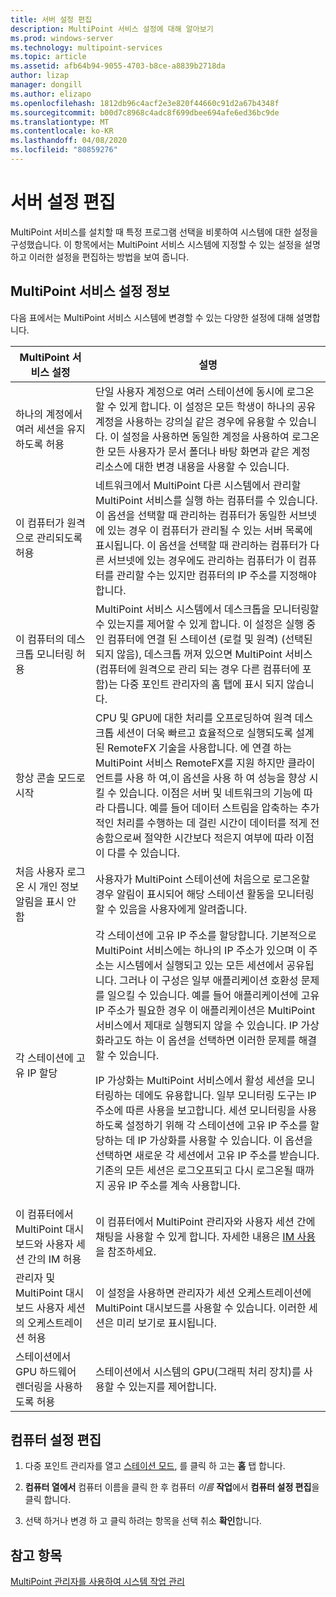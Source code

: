 ```yaml
---
title: 서버 설정 편집
description: MultiPoint 서비스 설정에 대해 알아보기
ms.prod: windows-server
ms.technology: multipoint-services
ms.topic: article
ms.assetid: afb64b94-9055-4703-b8ce-a8839b2718da
author: lizap
manager: dongill
ms.author: elizapo
ms.openlocfilehash: 1812db96c4acf2e3e820f44660c91d2a67b4348f
ms.sourcegitcommit: b00d7c8968c4adc8f699dbee694afe6ed36bc9de
ms.translationtype: MT
ms.contentlocale: ko-KR
ms.lasthandoff: 04/08/2020
ms.locfileid: "80859276"
---
```

# <a name="edit-server-settings"></a>서버 설정 편집
MultiPoint 서비스를 설치할 때 특정 프로그램 선택을 비롯하여 시스템에 대한 설정을 구성했습니다. 이 항목에서는 MultiPoint 서비스 시스템에 지정할 수 있는 설정을 설명하고 이러한 설정을 편집하는 방법을 보여 줍니다.  
  
## <a name="about-multipoint-services-settings"></a>MultiPoint 서비스 설정 정보  
다음 표에서는 MultiPoint 서비스 시스템에 변경할 수 있는 다양한 설정에 대해 설명합니다.  
  
|MultiPoint 서비스 설정|설명|  
|-----------------------------------------------------------------------------------------|---------------|  
|하나의 계정에서 여러 세션을 유지하도록 허용|단일 사용자 계정으로 여러 스테이션에 동시에 로그온할 수 있게 합니다. 이 설정은 모든 학생이 하나의 공유 계정을 사용하는 강의실 같은 경우에 유용할 수 있습니다. 이 설정을 사용하면 동일한 계정을 사용하여 로그온한 모든 사용자가 문서 폴더나 바탕 화면과 같은 계정 리소스에 대한 변경 내용을 사용할 수 있습니다.|  
|이 컴퓨터가 원격으로 관리되도록 허용|네트워크에서 MultiPoint 다른 시스템에서 관리할 MultiPoint 서비스를 실행 하는 컴퓨터를 수 있습니다. 이 옵션을 선택할 때 관리하는 컴퓨터가 동일한 서브넷에 있는 경우 이 컴퓨터가 관리될 수 있는 서버 목록에 표시됩니다. 이 옵션을 선택할 때 관리하는 컴퓨터가 다른 서브넷에 있는 경우에도 관리하는 컴퓨터가 이 컴퓨터를 관리할 수는 있지만 컴퓨터의 IP 주소를 지정해야 합니다.|
|이 컴퓨터의 데스크톱 모니터링 허용|MultiPoint 서비스 시스템에서 데스크톱을 모니터링할 수 있는지를 제어할 수 있게 합니다. 이 설정은 실행 중인 컴퓨터에 연결 된 스테이션 (로컬 및 원격) (선택된 되지 않음), 데스크톱 꺼져 있으면 MultiPoint 서비스 (컴퓨터에 원격으로 관리 되는 경우 다른 컴퓨터에 포함)는 다중 포인트 관리자의 홈 탭에 표시 되지 않습니다.|  
|항상 콘솔 모드로 시작|CPU 및 GPU에 대한 처리를 오프로딩하여 원격 데스크톱 세션이 더욱 빠르고 효율적으로 실행되도록 설계된 RemoteFX 기술을 사용합니다. 에 연결 하는 MultiPoint 서비스 RemoteFX를 지원 하지만 클라이언트를 사용 하 여,이 옵션을 사용 하 여 성능을 향상 시킬 수 있습니다. 이점은 서버 및 네트워크의 기능에 따라 다릅니다. 예를 들어 데이터 스트림을 압축하는 추가적인 처리를 수행하는 데 걸린 시간이 데이터를 적게 전송함으로써 절약한 시간보다 적은지 여부에 따라 이점이 다를 수 있습니다.|  
|처음 사용자 로그온 시 개인 정보 알림을 표시 안 함|사용자가 MultiPoint 스테이션에 처음으로 로그온할 경우 알림이 표시되어 해당 스테이션 활동을 모니터링할 수 있음을 사용자에게 알려줍니다.|  
|각 스테이션에 고유 IP 할당|각 스테이션에 고유 IP 주소를 할당합니다. 기본적으로 MultiPoint 서비스에는 하나의 IP 주소가 있으며 이 주소는 시스템에서 실행되고 있는 모든 세션에서 공유됩니다. 그러나 이 구성은 일부 애플리케이션 호환성 문제를 일으킬 수 있습니다. 예를 들어 애플리케이션에 고유 IP 주소가 필요한 경우 이 애플리케이션은 MultiPoint 서비스에서 제대로 실행되지 않을 수 있습니다. IP 가상화라고도 하는 이 옵션을 선택하면 이러한 문제를 해결할 수 있습니다.<p>IP 가상화는 MultiPoint 서비스에서 활성 세션을 모니터링하는 데에도 유용합니다. 일부 모니터링 도구는 IP 주소에 따른 사용을 보고합니다. 세션 모니터링을 사용하도록 설정하기 위해 각 스테이션에 고유 IP 주소를 할당하는 데 IP 가상화를 사용할 수 있습니다. 이 옵션을 선택하면 새로운 각 세션에서 고유 IP 주소를 받습니다. 기존의 모든 세션은 로그오프되고 다시 로그온될 때까지 공유 IP 주소를 계속 사용합니다.|  
|이 컴퓨터에서 MultiPoint 대시보드와 사용자 세션 간의 IM 허용|이 컴퓨터에서 MultiPoint 관리자와 사용자 세션 간에 채팅을 사용할 수 있게 합니다. 자세한 내용은 [IM 사용](Use-IM.md)을 참조하세요.|  
|관리자 및 MultiPoint 대시보드 사용자 세션의 오케스트레이션 허용|이 설정을 사용하면 관리자가 세션 오케스트레이션에 MultiPoint 대시보드를 사용할 수 있습니다. 이러한 세션은 미리 보기로 표시됩니다.|  
|스테이션에서 GPU 하드웨어 렌더링을 사용하도록 허용|스테이션에서 시스템의 GPU(그래픽 처리 장치)를 사용할 수 있는지를 제어합니다.|   
  
## <a name="editing-the-computer-settings"></a>컴퓨터 설정 편집  
  
1.  다중 포인트 관리자를 열고 [스테이션 모드](Switch-Between-Modes.md), 를 클릭 하 고는 **홈** 탭 합니다.  
  
2.  **컴퓨터 열에서** 컴퓨터 이름을 클릭 한 후 컴퓨터 *이름* **작업**에서 **컴퓨터 설정 편집**을 클릭 합니다.  
  
3.  선택 하거나 변경 하 고 클릭 하려는 항목을 선택 취소 **확인**합니다.  
  
## <a name="see-also"></a>참고 항목  
[MultiPoint 관리자를 사용하여 시스템 작업 관리](Manage-System-Tasks-Using-MultiPoint-Manager.md)  
  
